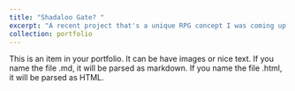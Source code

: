 ```yaml
---
title: "Shadaloo Gate? "
excerpt: "A recent project that's a unique RPG concept I was coming up with, similar to Undertale, made in GameMaker:Studio. Eager to add more content to it sometime...<br/><img src='/images/Shadaloo/shadalooGate_001.PNG'>"
collection: portfolio
---
```


This is an item in your portfolio. It can be have images or nice text. If you name the file .md, it will be parsed as markdown. If you name the file .html, it will be parsed as HTML. 
